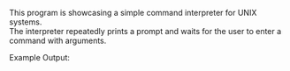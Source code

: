 This program is showcasing a simple command interpreter for UNIX systems.   
The interpreter repeatedly prints a prompt and waits for the user to enter a command with arguments.    
   
Example Output:   

